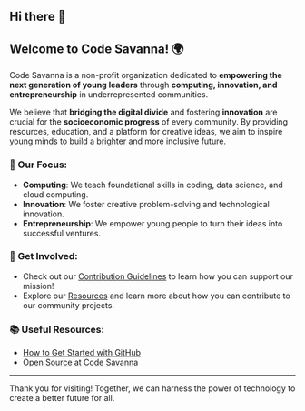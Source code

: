 ## Hi there 👋


## Welcome to Code Savanna! 🌍

Code Savanna is a non-profit organization dedicated to **empowering the next generation of young leaders** through **computing, innovation, and entrepreneurship** in underrepresented communities.

We believe that **bridging the digital divide** and fostering **innovation** are crucial for the **socioeconomic progress** of every community. By providing resources, education, and a platform for creative ideas, we aim to inspire young minds to build a brighter and more inclusive future.

### 🚀 Our Focus:

- **Computing**: We teach foundational skills in coding, data science, and cloud computing.
- **Innovation**: We foster creative problem-solving and technological innovation.
- **Entrepreneurship**: We empower young people to turn their ideas into successful ventures.

### 🌱 Get Involved:

- Check out our [Contribution Guidelines](#) to learn how you can support our mission!
- Explore our [Resources](#) and learn more about how you can contribute to our community projects.

### 📚 Useful Resources:

- [How to Get Started with GitHub](https://docs.github.com/github/writing-on-github/getting-started-with-writing-and-formatting-on-github)
- [Open Source at Code Savanna](#)

---

Thank you for visiting! Together, we can harness the power of technology to create a better future for all.

